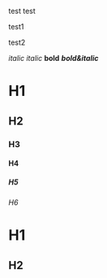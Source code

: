 test
test

test1

test2

*italic*
_italic_
**bold**
***bold&italic***

# H1 #
## H2 ##
### H3 ###
#### H4 ####
##### H5 #####
###### H6 ######
H1
====
H2
----
